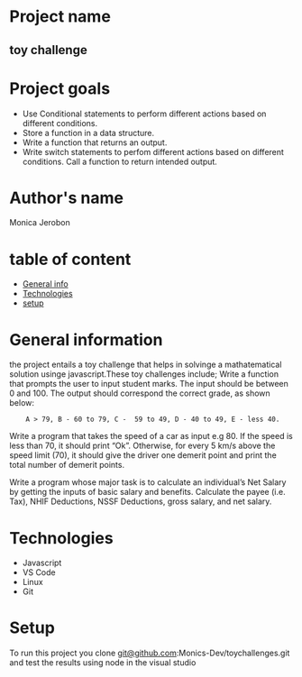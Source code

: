 
# Project name
## toy challenge
# Project goals
* Use Conditional statements to perform different actions based on different conditions.
* Store a function in a  data structure.
* Write a function that returns an output.
* Write switch statements to perfom different actions based on different conditions. Call a function to return intended output.

# Author's name
Monica Jerobon
# table of content
* [General info](#general-information)
* [Technologies](#technologies)
* [setup](#setup)
# General information
the project entails a toy challenge that helps in solvinge a mathatematical solution usinge javascript.These toy challenges include;
Write a function that prompts the user to input student marks. The input should be between 0 and 100. The output should correspond the correct grade, as shown below: 

        A > 79, B - 60 to 79, C -  59 to 49, D - 40 to 49, E - less 40.
Write a program that takes the speed of a car as input e.g 80. If the speed is less than 70, it should print “Ok”. Otherwise, for every 5 km/s above the speed limit (70), it should give the driver one demerit point and print the total number of demerit points.

Write a program whose major task is to calculate an individual’s Net Salary by getting the inputs of basic salary and benefits. Calculate the payee (i.e. Tax), NHIF Deductions, NSSF Deductions, gross salary, and net salary. 

# Technologies 
* Javascript
* VS Code
* Linux
* Git
# Setup
To run this project you clone  git@github.com:Monics-Dev/toychallenges.git and test the results using node in the visual studio